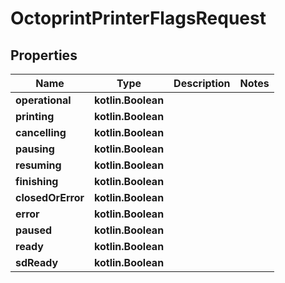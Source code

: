 
# OctoprintPrinterFlagsRequest

## Properties
Name | Type | Description | Notes
------------ | ------------- | ------------- | -------------
**operational** | **kotlin.Boolean** |  | 
**printing** | **kotlin.Boolean** |  | 
**cancelling** | **kotlin.Boolean** |  | 
**pausing** | **kotlin.Boolean** |  | 
**resuming** | **kotlin.Boolean** |  | 
**finishing** | **kotlin.Boolean** |  | 
**closedOrError** | **kotlin.Boolean** |  | 
**error** | **kotlin.Boolean** |  | 
**paused** | **kotlin.Boolean** |  | 
**ready** | **kotlin.Boolean** |  | 
**sdReady** | **kotlin.Boolean** |  | 



